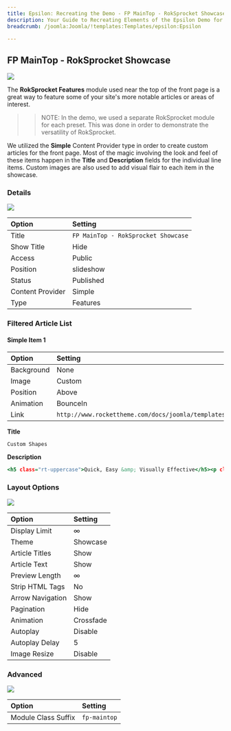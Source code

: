 ```yaml
---
title: Epsilon: Recreating the Demo - FP MainTop - RokSprocket Showcase
description: Your Guide to Recreating Elements of the Epsilon Demo for Joomla
breadcrumb: /joomla:Joomla/!templates:Templates/epsilon:Epsilon

---
```


FP MainTop - RokSprocket Showcase
-----

![][demo]

The **RokSprocket Features** module used near the top of the front page is a great way to feature some of your site's more notable articles or areas of interest.

>> NOTE: In the demo, we used a separate RokSprocket module for each preset. This was done in order to demonstrate the versatility of RokSprocket.

We utilized the **Simple** Content Provider type in order to create custom articles for the front page. Most of the magic involving the look and feel of these items happen in the **Title** and **Description** fields for the individual line items. Custom images are also used to add visual flair to each item in the showcase.

### Details

![][demo2]

| Option           | Setting                             |  
| :--------------- | :---------------------------------- |  
| Title            | `FP MainTop - RokSprocket Showcase` |  
| Show Title       | Hide                                |  
| Access           | Public                              |  
| Position         | slideshow                           |  
| Status           | Published                           |  
| Content Provider | Simple                              |  
| Type             | Features                            |  

### Filtered Article List

#### Simple Item 1

| Option     | Setting                                                    |  
| :--------- | :--------------------------------------------------------- |  
| Background | None                                                       |  
| Image      | Custom                                                     |  
| Position   | Above                                                      |  
| Animation  | BounceIn                                                   |  
| Link       | `http://www.rockettheme.com/docs/joomla/templates/epsilon` |  

**Title**

~~~ .html
Custom Shapes
~~~

**Description**

~~~ .html
<h5 class="rt-uppercase">Quick, Easy &amp; Visually Effective</h5><p class="rt-small-text hidden-tablet">Epsilon uses a combination of custom template images, overlays and SVG masks to proliferate hexagons throughout the template.</p>
~~~

### Layout Options

![][demo3]

| Option           | Setting       |  
| :--------------- | :------------ |  
| Display Limit    | ∞             |  
| Theme            | Showcase      |  
| Article Titles   | Show          |  
| Article Text     | Show          |  
| Preview Length   | ∞             |  
| Strip HTML Tags  | No            |  
| Arrow Navigation | Show          |  
| Pagination       | Hide          |  
| Animation        | Crossfade     |  
| Autoplay         | Disable       |  
| Autoplay Delay   | 5             |  
| Image Resize     | Disable       |  

### Advanced

![][demo4]

| Option              | Setting      |  
| :------------------ | :----------- |  
| Module Class Suffix | `fp-maintop` |  

[demo]: assets/demo_4.jpeg
[demo2]: assets/demo_4a.jpeg
[demo3]: assets/demo_4b.jpeg
[demo4]: assets/demo_4c.jpeg

